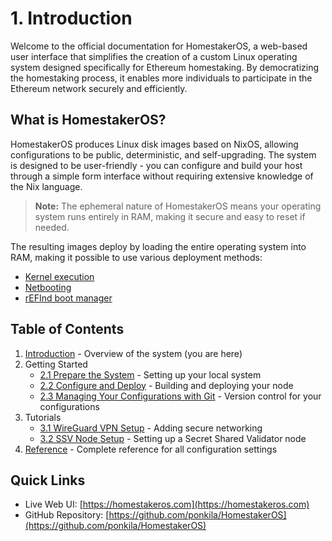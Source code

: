 # 1. Introduction

Welcome to the official documentation for HomestakerOS, a web-based user interface that simplifies the creation of a custom Linux operating system designed specifically for Ethereum homestaking. By democratizing the homestaking process, it enables more individuals to participate in the Ethereum network securely and efficiently.

## What is HomestakerOS?

HomestakerOS produces Linux disk images based on NixOS, allowing configurations to be public, deterministic, and self-upgrading. The system is designed to be user-friendly - you can configure and build your host through a simple form interface without requiring extensive knowledge of the Nix language.

> **Note:** The ephemeral nature of HomestakerOS means your operating system runs entirely in RAM, making it secure and easy to reset if needed.

The resulting images deploy by loading the entire operating system into RAM, making it possible to use various deployment methods:
- [Kernel execution](https://wiki.archlinux.org/title/Kexec)
- [Netbooting](https://networkboot.org/fundamentals/)
- [rEFInd boot manager](http://www.rodsbooks.com/refind/)

## Table of Contents

1. [Introduction](1-introduction.md) - Overview of the system (you are here)
2. Getting Started
   - [2.1 Prepare the System](2.1-prepare_system.md) - Setting up your local system
   - [2.2 Configure and Deploy](2.2-configure_deploy.md) - Building and deploying your node
   - [2.3 Managing Your Configurations with Git](2.3-git_management.md) - Version control for your configurations
3. Tutorials
   - [3.1 WireGuard VPN Setup](3.1-wireguard_vpn.md) - Adding secure networking
   - [3.2 SSV Node Setup](3.2-ssv_node.md) - Setting up a Secret Shared Validator node
4. [Reference](4-reference.md) - Complete reference for all configuration settings

## Quick Links

- Live Web UI: [https://homestakeros.com](https://homestakeros.com)
- GitHub Repository: [https://github.com/ponkila/HomestakerOS](https://github.com/ponkila/HomestakerOS)
